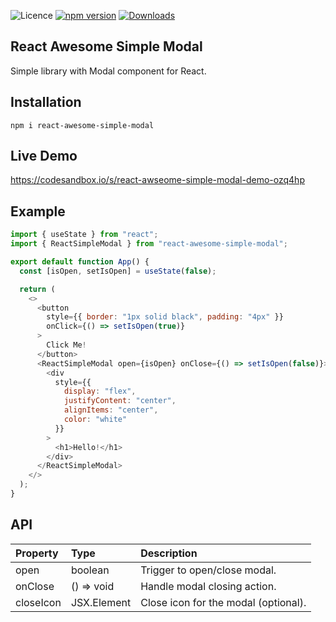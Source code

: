 ![Licence](https://img.shields.io/badge/license-MIT-blue.svg) [![npm version](https://img.shields.io/npm/v/react-awesome-simple-modal.svg?style=flat)](https://www.npmjs.com/package/react-awesome-simple-modal)
[![Downloads](https://img.shields.io/npm/dt/react-awesome-simple-modal.svg)](https://www.npmjs.com/package/react-awesome-simple-modal)

## React Awesome Simple Modal

Simple library with Modal component for React.

## Installation

`npm i react-awesome-simple-modal`

## Live Demo

https://codesandbox.io/s/react-awseome-simple-modal-demo-ozq4hp

## Example

```javascript
import { useState } from "react";
import { ReactSimpleModal } from "react-awesome-simple-modal";

export default function App() {
  const [isOpen, setIsOpen] = useState(false);

  return (
    <>
      <button
        style={{ border: "1px solid black", padding: "4px" }}
        onClick={() => setIsOpen(true)}
      >
        Click Me!
      </button>
      <ReactSimpleModal open={isOpen} onClose={() => setIsOpen(false)}>
        <div
          style={{
            display: "flex",
            justifyContent: "center",
            alignItems: "center",
            color: "white"
          }}
        >
          <h1>Hello!</h1>
        </div>
      </ReactSimpleModal>
    </>
  );
}

```

## API

| Property  | Type        | Description                          |
| :-------- | :---------- | :----------------------------------- |
| open      | boolean     | Trigger to open/close modal.         |
| onClose   | () => void  | Handle modal closing action.         |
| closeIcon | JSX.Element | Close icon for the modal (optional). |

